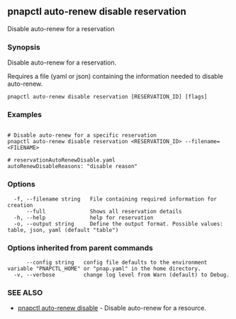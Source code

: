 ## pnapctl auto-renew disable reservation

Disable auto-renew for a reservation

### Synopsis

Disable auto-renew for a reservation.
	
Requires a file (yaml or json) containing the information needed to disable auto-renew.

```
pnapctl auto-renew disable reservation [RESERVATION_ID] [flags]
```

### Examples

```

# Disable auto-renew for a specific reservation
pnapctl auto-renew disable reservation <RESERVATION_ID> --filename=<FILENAME>

# reservationAutoRenewDisable.yaml
autoRenewDisableReasons: "disable reason"
```

### Options

```
  -f, --filename string   File containing required information for creation
      --full              Shows all reservation details
  -h, --help              help for reservation
  -o, --output string     Define the output format. Possible values: table, json, yaml (default "table")
```

### Options inherited from parent commands

```
      --config string   config file defaults to the environment variable "PNAPCTL_HOME" or "pnap.yaml" in the home directory.
  -v, --verbose         change log level from Warn (default) to Debug.
```

### SEE ALSO

* [pnapctl auto-renew disable](pnapctl_auto-renew_disable.md)	 - Disable auto-renew for a resource.

